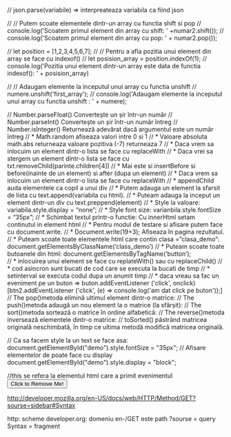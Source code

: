 
// json.parse(variabile) => interpreateaza variabila ca fiind json

// // Putem scoate elementele dintr-un array cu functia shift si pop
// console.log('Scoatem primul element din array cu shift: ' +numar2.shift());
// console.log('Scoatem primul element din array cu pop: ' + numar2.pop());

// let position = [1,2,3,4,5,6,7];
// // Pentru a afla pozitia unui element din array se face cu indexof()
// let posision_array = position.indexOf(1);
// console.log('Pozitia unui element dintr-un array este data de functia indexof(): ' + posision_array)

// // Adaugam elemente la inceputul unui array cu functia unshift
// numere.unshift('first_array');
// console.log('Adaugam elemente la inceputul unui array cu functia unshift : ' + numere);


// Number.parseFloat() 	Convertește un șir într-un număr 
// Number.parseInt() 	Convertește un șir într-un număr întreg 
// Number.isInteger() 	Returnează adevărat dacă argumentul este un număr întreg 
// * Math.random afiseaza valori intre 0 si 1
// * Valoare absoluta math.abs returneaza valoare pozitiva (-7) returneaza 7
// * Daca vrem sa inlocuim un element dintr-o lista se face cu replaceWith
// * Daca vrei sa stergem un element dintr-o lista se face cu txt.removeChild(parinte.children[4])
// * Mai este si insertBefore si before(inainte de un element) si after (dupa un element)
// * Daca vrem sa inlocuim un element dintr-o lista se face cu replaceWith
// * appendChild auda elementele ca copil a unui div
// * Putem adauga un element la sfarsit de lista cu text.append(variabila cu html).
// * Puteam adauga la inceput un element dintr-un div cu text.preppend(element)
// * Style la valoare: variabila.style.display = “none”;
// * Style font size: varianbila.style.fontSize = “35px”;
// * Schimbat textul printr-o functie: Cu innerHtml setam continutul in element html
// * Pentru modul de testare si afisare putem face cu document.write.
// * Document.write(19+3); Afiseaza In pagina rezultatul.
// * Puteam scoate toate elementele html care contin clasa =”clasa_demo”: document.getElementsByClassName(‘class_demo’)	
// * Puteam scoate toate butoanele din html: document.getElementsByTagName(‘button’);	
// * inlocuirea unui element se face cu replateWith() sau cu replaceChild()
// * cod asincron sunt bucati de cod care se executa la bucati de timp
// * setinterval se executa codul dupa un anumit timp
// * daca vreau sa fac un eveniment pe un buton => buton.addEventListener ('click', onclick) [btn2.addEventListener ('click', (e) => console.log('am dat click pe buton'));]
// The pop()metoda elimină ultimul element dintr-o matrice: 
// The push()metoda adaugă un nou element la o matrice (la sfârșit): 
// The sort()metoda sortează o matrice în ordine alfabetică: 
// The reverse()metoda inversează elementele dintr-o matrice:
// toSorted() păstrând matricea originală neschimbată, în timp ce ultima metodă modifică matricea originală. 


// Ca sa facem style la un text se face asa:
document.getElementById("demo").style.fontSize = "35px"; 
// Afisare elementelor de poate face cu display
document.getElementById("demo").style.display = "block"; 





//this se refera la elementul html care a primit evenimentul
<button onclick="this.style.display='none'">
Click to Remove Me!
</button> 




http://developer.mozilla.org/en-US/docs/web/HTTP/Method/GET?sourse=sidebar#Syntax


http: scheme
developer.org: domeniu
en-/GET este path
?sourse = query
Syntax  = fragment
